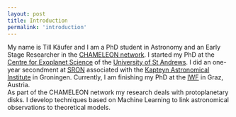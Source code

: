 ```yaml
---
layout: post
title: Introduction
permalink: 'introduction'
---
```

My name is Till Käufer and I am a PhD student in Astronomy and an Early Stage Researcher in the [CHAMELEON network](https://chameleon.iwf.oeaw.ac.at/).
I started my PhD at the [Centre for Exoplanet Science](https://www.st-andrews.ac.uk/exoplanets/) of the [University of St&nbsp;Andrews](https://www.st-andrews.ac.uk/).
I did an one-year secondment at [SRON](https://www.sron.nl/) associated with the [Kapteyn Astronomical Institute](https://www.rug.nl/research/kapteyn/) in Groningen. 
Currently, I am finishing my PhD at the [IWF](https://www.oeaw.ac.at/en/iwf) in Graz, Austria.  
As part of the CHAMELEON network my research deals with protoplanetary disks. I develop techniques based on Machine Learning to link astronomical observations to theoretical models.


